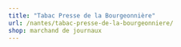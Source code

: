 ```yaml
---
title: "Tabac Presse de la Bourgeonnière"
url: /nantes/tabac-presse-de-la-bourgeonniere/
shop: marchand de journaux
---
```

